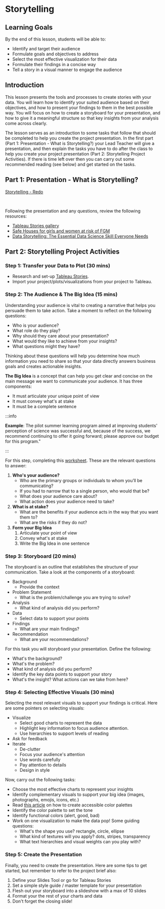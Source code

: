 # Storytelling

## Learning Goals

By the end of this lesson, students will be able to:

- Identify and target their audience
- Formulate goals and objectives to address
- Select the most effective visualization for their data
- Formulate their findings in a concise way
- Tell a story in a visual manner to engage the audience

## Introduction

This lesson presents the tools and processes to create stories with your data. You will learn how to identify your suited audience based on their objectives, and how to present your findings to them in the best possible way. You will focus on how to create a storyboard for your presentation, and how to give it a meaningful structure so that key insights from your analysis come across clearly.

The lesson serves as an introduction to some tasks that follow that should be completed to help you create the project presentation. In the first part (Part 1: Presentation - What is Storytelling?) your Lead Teacher will give a presentation, and then explain the tasks you have to do after the class to help you create your project presentation (Part 2: Storytelling Project Activities). If there is time left over then you can carry out some recommended reading (see below) and get started on the tasks.

## Part 1: Presentation - What is Storytelling?

[Storytelling - Redo](https://docs.google.com/presentation/d/1p8KOdyWSRcxlFjJpgdEfr4bqVSXupf-fieXvX1_Y4ls/edit?usp=drivesdk)

<br>

Following the presentation and any questions, review the following resources:

- [Tableau Stories gallery](https://public.tableau.com/en-us/gallery/day-lebanon-changed?tab=viz-of-the-day&type=viz-of-the-day)
- [Safe Houses for girls and women at risk of FGM](https://public.tableau.com/profile/tam.s.varga#!/vizhome/FGMSafeHousesinTanzania/FGMSafeHousesinTanzania)
- [Data Storytelling: The Essential Data Science Skill Everyone Needs](https://www.forbes.com/sites/brentdykes/2016/03/31/data-storytelling-the-essential-data-science-skill-everyone-needs/#2dc69a5852ad)

## Part 2: Storytelling Project Activities

### Step 1: Transfer your Data to Plot (30 mins)

- Research and set-up [Tableau Stories](https://help.tableau.com/current/pro/desktop/en-us/stories.htm).
- Import your project/plots/visualizations from your project to Tableau.

### Step 2: The Audience & The Big Idea (15 mins)

Understanding your audience is vital to creating a narrative that helps you persuade them to take action. Take a moment to reflect on the following questions:

- Who is your audience?
- What role do they play?
- Why should they care about your presentation?
- What would they like to achieve from your insights?
- What questions might they have?

Thinking about these questions will help you determine how much information you need to share so that your data directly answers business goals and creates actionable insights.

**The Big Idea** is a concept that can help you get clear and concise on the main message we want to communicate your audience. It has three components:

- It must articulate your unique point of view
- It must convey what's at stake
- It must be a complete sentence

:::info

**Example**: The pilot summer learning program aimed at improving students' perception of science was successful and, because of the success, we recommend continuing to offer it going forward; please approve our budget for this program."

:::

For this step, completing this [worksheet](https://education-team-2020.s3-eu-west-1.amazonaws.com/data-analytics/8.9.2-big-idea-worksheet.pdf). These are the relevant questions to answer:

1. **Who's your audience?**
    - Who are the primary groups or individuals to whom you’ll be communicating?
    - If you had to narrow that to a single person, who would that be?
    - What does your audience care about?
    - What action does your audience need to take?
2. **What is at stake?**
    - What are the benefits if your audience acts in the way that you want them to?
    - What are the risks if they do not?
3. **Form your Big Idea**
    1. Articulate your point of view
    2. Convey what's at stake
    3. Write the Big Idea in one sentence

### Step 3: Storyboard (20 mins)

The storyboard is an outline that establishes the structure of your communication. Take a look at the components of a storyboard:

- Background
    - Provide the context
- Problem Statement
    - What is the problem/challenge you are trying to solve?
- Analysis
    - What kind of analysis did you perform?
- Data
    - Select data to support your points
- Findings
    - What are your main findings?
- Recommendation
    - What are your recommendations?

For this task you will storyboard your presentation. Define the following:

- What's the background?
- What's the problem?
- What kind of analysis did you perform?
- Identify the key data points to support your story
- What's the insight? What actions can we take from here?

### Step 4: Selecting Effective Visuals (30 mins)

Selecting the most relevant visuals to support your findings is critical. Here are some pointers on selecting visuals:

- Visualize
    - Select good charts to represent the data
    - Highlight key information to focus audience attention.
    - Use hierarchies to support levels of reading
- Ask for feedback
- Iterate
    - De-clutter
    - Focus your audience's attention
    - Use words carefully
    - Pay attention to details
    - Design in style

Now, carry out the following tasks:

- Choose the most effective charts to represent your insights
- Identify complementary visuals to support your big idea (images, photographs, emojis, icons, etc.)
- Read [this article](https://uxdesign.cc/how-to-use-color-in-ux-design-9ba6db4807d5) on how to create accessible color palettes
- Identify the color palette to set the tone
- Identify functional colors (alert, good, bad)
- Work on one visualization to make the data pop! Some guiding questions:
    - What's the shape you use? rectangle, circle, ellipse
    - What kind of textures will you apply? dots, stripes, transparency
    - What text hierarchies and visual weights can you play with?

### Step 5: Create the Presentation

Finally, you need to create the presentation. Here are some tips to get started, but remember to refer to the project brief also:

1. Define your Slides Tool or go for Tableau Stories
2. Set a simple style guide / master template for your presentation
3. Flesh out your storyboard into a slideshow with a max of 10 slides
4. Format your the rest of your charts and data
5. Don't forget the closing slide!